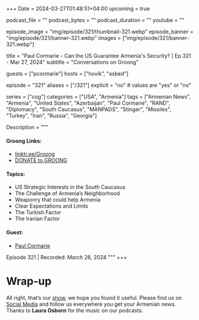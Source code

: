 +++
Date = 2024-03-27T01:48:51+04:00
upcoming = true

podcast_file = ""
podcast_bytes = ""
podcast_duration = ""
youtube = ""

episode_image = "img/episode/321/thumbnail-321.webp"
episode_banner = "img/episode/321/banner-321.webp"
images = ["img/episode/321/banner-321.webp"]

title = "Paul Cormarie - Can the US Guarantee Armenia's Security? | Ep 321 - Mar 27, 2024"
subtitle = "Conversations on Groong"

guests = ["pcormarie"]
hosts = ["hovik", "asbed"]

episode = "321"
aliases = ["/321"]
explicit = "no" # values are "yes" or "no"

series = ["cog"]
categories = ["USA", "Armenia"]
tags = ["Armenian News", "Armenia", "United States", "Azerbaijan", "Paul Cormarie", "RAND", "Diplomacy", "South Caucasus", "MANPADS", "Stinger", "Missiles", "Turkey", "Iran", "Russia", "Georgia"]

Description = """

#### Groong Links:
* [linktr.ee/Groong](https://linktr.ee/groong)
* [DONATE to GROONG](https://podcasts.groong.org/donate)

#### Topics:
* US Strategic Interests in the South Caucasus
* The Challenge of Armenia’s Neighborhood
* Weaponry that could help Armenia
* Clear Expectations and Limits
* The Turkish Factor
* The Iranian Factor

#### Guest:
* [Paul Cormarie](/guest/pcormarie)

Episode 321 | Recorded: March 26, 2024
"""
+++



# Wrap-up

All right, that’s our [show](https://podcasts.groong.org/), we hope you found it useful. Please find us on [Social Media](https://lintr.ee/groong) and follow us everywhere you get your Armenian news.
Thanks to **Laura Osborn** for the music on our podcasts.
